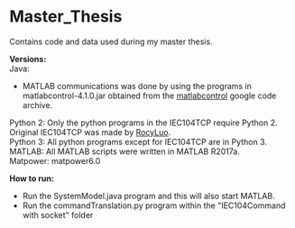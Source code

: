 # Master_Thesis
Contains code and data used during my master thesis.

<b>Versions:</b><br/>
Java: <br/>
  - MATLAB communications was done by using the programs in matlabcontrol-4.1.0.jar obtained from the <a href="https://code.google.com/archive/p/matlabcontrol/">matlabcontrol</a> google code archive. <br/>

Python 2: Only the python programs in the IEC104TCP require Python 2. Original IEC104TCP was made by <a href="https://github.com/RocyLuo/IEC104TCP">RocyLuo</a>. <br/>
Python 3: All python programs except for IEC104TCP are in Python 3. <br/>
MATLAB: All MATLAB scripts were written in MATLAB R2017a. <br/>
Matpower: matpower6.0

<b>How to run:</b>
- Run the SystemModel.java program and this will also start MATLAB.
- Run the commandTranslation.py program within the "IEC104Command with socket" folder
